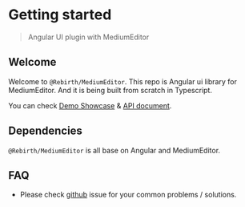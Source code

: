 # Getting started 

> Angular UI plugin with MediumEditor

## Welcome

Welcome to `@Rebirth/MediumEditor`. This repo is Angular ui library for MediumEditor. And it is being built from scratch in Typescript.

You can check [Demo Showcase](/rebirth-medium-editor) & [API document](/rebirth-medium-editor/compodocs/overview.html).


## Dependencies

`@Rebirth/MediumEditor` is all base on Angular and MediumEditor.


## FAQ


* Please check [github](https://github.com/greengerong/rebirth-medium-editor/issues) issue for your common problems / solutions.
